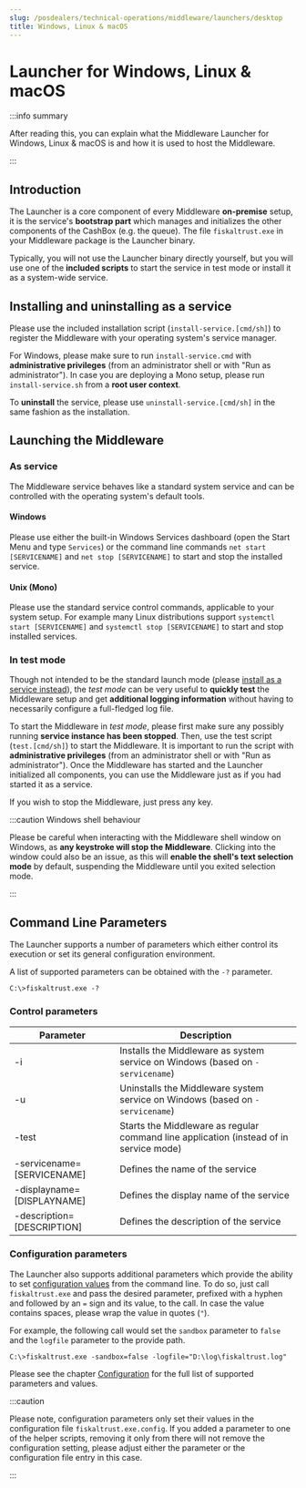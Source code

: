 ```yaml
---
slug: /posdealers/technical-operations/middleware/launchers/desktop
title: Windows, Linux & macOS
---
```


# Launcher for Windows, Linux & macOS

:::info summary

After reading this, you can explain what the Middleware Launcher for Windows, Linux & macOS is and how it is used to host the Middleware.

:::

## Introduction

The Launcher is a core component of every Middleware **on-premise** setup, it is the service's **bootstrap part** which manages and initializes the other components of the CashBox (e.g. the queue). The file `fiskaltrust.exe` in your Middleware package is the Launcher binary.

Typically, you will not use the Launcher binary directly yourself, but you will use one of the **included scripts** to start the service in test mode or install it as a system-wide service.


## Installing and uninstalling as a service

Please use the included installation script (`install-service.[cmd/sh]`) to register the Middleware with your operating system's service manager.

For Windows, please make sure to run `install-service.cmd` with **administrative privileges** (from an administrator shell or with "Run as administrator"). In case you are deploying a Mono setup, please run `install-service.sh` from a **root user context**.

To **uninstall** the service, please use `uninstall-service.[cmd/sh]` in the same fashion as the installation.



## Launching the Middleware

### As service

The Middleware service behaves like a standard system service and can be controlled with the operating system's default tools.

#### Windows

Please use either the built-in Windows Services dashboard (open the Start Menu and type `Services`) or the command line commands `net start [SERVICENAME]` and `net stop [SERVICENAME]` to start and stop the installed service.



#### Unix (Mono)

Please use the standard service control commands, applicable to your system setup. For example many Linux distributions support `systemctl start [SERVICENAME]` and `systemctl stop [SERVICENAME]` to start and stop installed services.



### In test mode

Though not intended to be the standard launch mode (please [install as a service instead](#installing-and-uninstalling-as-a-service)), the *test mode* can be very useful to **quickly test** the Middleware setup and get **additional logging information** without having to necessarily configure a full-fledged log file.

To start the Middleware in *test mode*, please first make sure any possibly running **service instance has been stopped**. Then, use the test script (`test.[cmd/sh]`) to start the Middleware. It is important to run the script with **administrative privileges** (from an administrator shell or with "Run as administrator"). Once the Middleware has started and the Launcher initialized all components, you can use the Middleware just as if you had started it as a service.

If you wish to stop the Middleware, just press any key.

:::caution Windows shell behaviour

Please be careful when interacting with the Middleware shell window on Windows, as **any keystroke will stop the Middleware**. Clicking into the window could also be an issue, as this will **enable the shell's text selection mode** by default, suspending the Middleware until you exited selection mode.

:::



## Command Line Parameters

The Launcher supports a number of parameters which either control its execution or set its general configuration environment.

A list of supported parameters can be obtained with the `-?` parameter.

```shell
C:\>fiskaltrust.exe -?
```



### Control parameters

| Parameter                  | Description                                                  |
| -------------------------- | ------------------------------------------------------------ |
| -i                         | Installs the Middleware as system service on Windows (based on `-servicename`) |
| -u                         | Uninstalls the Middleware system service on Windows (based on `-servicename`) |
| -test                      | Starts the Middleware as regular command line application (instead of in service mode) |
| -servicename=[SERVICENAME] | Defines the name of the service                              |
| -displayname=[DISPLAYNAME] | Defines the display name of the service                      |
| -description=[DESCRIPTION] | Defines the description of the service                       |



### Configuration parameters

The Launcher also supports additional parameters which provide the ability to set [configuration values](configuration.md#parameters) from the command line. To do so, just call `fiskaltrust.exe` and pass the desired parameter, prefixed with a hyphen and followed by an `=` sign and its value, to the call. In case the value contains spaces, please wrap the value in quotes (`"`).

For example, the following call would set the `sandbox` parameter to `false` and the `logfile` parameter to the provide path.


```shell
C:\>fiskaltrust.exe -sandbox=false -logfile="D:\log\fiskaltrust.log"
```

Please see the chapter [Configuration](configuration.md) for the full list of supported parameters and values.

:::caution

Please note, configuration parameters only set their values in the configuration file `fiskaltrust.exe.config`. If you added a parameter to one of the helper scripts, removing it only from there will not remove the configuration setting, please adjust either the parameter or the configuration file entry in this case.

:::
